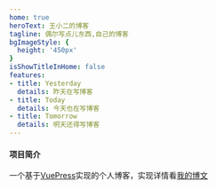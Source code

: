 ```yaml
---
home: true
heroText: 王小二的博客
tagline: 偶尔写点儿东西,自己的博客
bgImageStyle: {
  height: '450px'
}
isShowTitleInHome: false
features:
- title: Yesterday
  details: 昨天在写博客
- title: Today
  details: 今天也在写博客
- title: Tomorrow
  details: 明天还得写博客
---
```


#### 项目简介

一个基于[VuePress](https://vuepress.vuejs.org/zh/)实现的个人博客，实现详情看[我的博文](https://juejin.cn/post/6959403986495471647)
